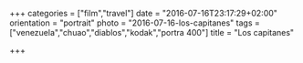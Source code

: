 +++
categories = ["film","travel"]
date = "2016-07-16T23:17:29+02:00"
orientation = "portrait"
photo = "2016-07-16-los-capitanes"
tags = ["venezuela","chuao","diablos","kodak","portra 400"]
title = "Los capitanes"

+++
